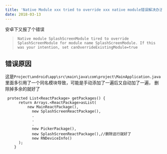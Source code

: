 ```yaml
---
title: 'Native Module xxx tried to override xxx native module错误解决办法'
date: 2018-03-13
---
```


安卓下又报了个错误

> `Native module SplashScreenModule tired to override SplashScreenModule for module name SplashScreenModule. If this was your intention, set canOverrideExistingModule=true`

## 错误原因

这是`Project\android\app\src\main\java\com\project\MainApplication.java`里面多引用了一个同名模块导致，可能是手动添加了一遍后又自动加了一遍，
删除掉多余的就好了

```java{4,9}
 protected List<ReactPackage> getPackages() {
      return Arrays.<ReactPackage>asList(
          new MainReactPackage(),
            new SplashScreenReactPackage(),
            .
            .
            .
            new PickerPackage(),
            new SplashScreenReactPackage(),//删除这行就好了
            new RNDeviceInfo()
      );
    }
```
